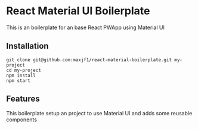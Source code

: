 # React Material UI Boilerplate

This is an boilerplate for an base React PWApp using Material UI

## Installation

    git clone git@github.com:maxjf1/react-material-boilerplate.git my-project
    cd my-project
    npm install
    npm start

## Features

This boilerplate setup an project to use Material UI and adds some reusable components